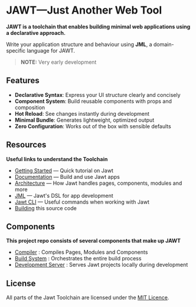 # JAWT—Just Another Web Tool

**JAWT is a toolchain that enables building minimal web applications using a declarative approach.** 

Write your application structure and behaviour using **JML**, a domain-specific language for JAWT.

>**NOTE:** Very early development

## Features

- **Declarative Syntax**: Express your UI structure clearly and concisely
- **Component System**: Build reusable components with props and composition
- **Hot Reload**: See changes instantly during development
- **Minimal Bundle**: Generates lightweight, optimized output
- **Zero Configuration**: Works out of the box with sensible defaults

## Resources

**Useful links to understand the Toolchain**

- [Getting Started](https://yasufadhili.github.io/jawt/) — Quick tutorial on Jawt
- [Documentation](https://yasufadhili.github.io/jawt/) — Build and use Jawt apps
- [Architecture](https://yasufadhili.github.io/jawt/architecture/) — How Jawt handles pages, components, modules and more
- [JML](https://yasufadhili.github.io/jawt/jml/) — Jawt's DSL for app development
- [Jawt CLI](https://yasufadhili.github.io/jawt/references/cli) — Useful commands when working with Jawt
- [Building](BUILDING.MD) this source code

## Components

**This project repo consists of several components that make up JAWT**

- [Compiler](internal/compiler) : Compiles Pages, Modules and Components
- [Build System](internal/build) : Orchestrates the entire build process
- [Development Server](internal/devserver) : Serves Jawt projects locally during development

## License

All parts of the Jawt Toolchain are licensed under the [MIT Licence](LICENSE).
